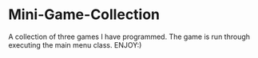 # Mini-Game-Collection
A collection of three games I have programmed.
The game is run through executing the main menu class. 
ENJOY:)
